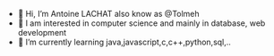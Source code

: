 - 👋 Hi, I’m Antoine LACHAT also know as @Tolmeh
- 👀 I am interested in computer science and mainly in database, web development 
- 🌱 I’m currently learning java,javascript,c,c++,python,sql,..

<!---
ant0ineLACHAT/ant0ineLACHAT is a ✨ special ✨ repository because its `README.md` (this file) appears on your GitHub profile.
You can click the Preview link to take a look at your changes.
--->
